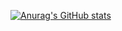 [![Anurag's GitHub stats](https://github-readme-stats.vercel.app/api?username=kailong321200875)](https://github.com/anuraghazra/github-readme-stats)
